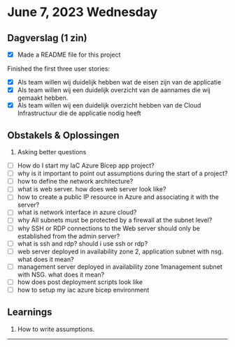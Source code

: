 # June 7, 2023 Wednesday

## Dagverslag (1 zin)

- [x] Made a README file for this project

Finished the first three user stories:

- [x] Als team willen wij duidelijk hebben wat de eisen zijn van de applicatie
- [x] Als team willen wij een duidelijk overzicht van de aannames die wij gemaakt hebben.
- [x] Als team willen wij een duidelijk overzicht hebben van de Cloud Infrastructuur die de applicatie nodig heeft

## Obstakels & Oplossingen

1. Asking better questions

- [ ] How do I start my IaC Azure Bicep app project?
- [ ] why is it important to point out assumptions during the start of a project?
- [ ] how to define the network architecture?
- [ ] what is web server. how does web server look like?
- [ ] how to create a public IP resource in Azure and associating it with the server?
- [ ] what is network interface in azure cloud?
- [ ] why All subnets must be protected by a firewall at the subnet level?
- [ ] why SSH or RDP connections to the Web server should only be established from the admin server?
- [ ] what is ssh and rdp? should i use ssh or rdp?
- [ ] web server deployed in availability zone 2, application subnet with nsg. what does it mean?
- [ ] management server deployed in availability zone 1management subnet with NSG. what does it mean?
- [ ] how does post deployment scripts look like
- [ ] how to setup my iac azure bicep environment

## Learnings

1. How to write assumptions.

---
